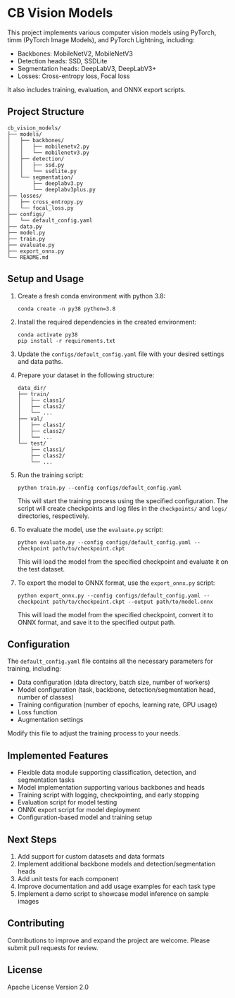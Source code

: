 # CB Vision Models

This project implements various computer vision models using PyTorch, timm (PyTorch Image Models), and PyTorch Lightning, including:

- Backbones: MobileNetV2, MobileNetV3
- Detection heads: SSD, SSDLite
- Segmentation heads: DeepLabV3, DeepLabV3+
- Losses: Cross-entropy loss, Focal loss

It also includes training, evaluation, and ONNX export scripts.

## Project Structure

```
cb_vision_models/
├── models/
│   ├── backbones/
│   │   ├── mobilenetv2.py
│   │   └── mobilenetv3.py
│   ├── detection/
│   │   ├── ssd.py
│   │   └── ssdlite.py
│   └── segmentation/
│       ├── deeplabv3.py
│       └── deeplabv3plus.py
├── losses/
│   ├── cross_entropy.py
│   └── focal_loss.py
├── configs/
│   └── default_config.yaml
├── data.py
├── model.py
├── train.py
├── evaluate.py
├── export_onnx.py
└── README.md
```

## Setup and Usage

1. Create a fresh conda environment with python 3.8:
   ```
   conda create -n py38 python=3.8
   ```

2. Install the required dependencies in the created environment:
   ```
   conda activate py38
   pip install -r requirements.txt
   ```

3. Update the `configs/default_config.yaml` file with your desired settings and data paths.

4. Prepare your dataset in the following structure:
   ```
   data_dir/
   ├── train/
   │   ├── class1/
   │   ├── class2/
   │   └── ...
   ├── val/
   │   ├── class1/
   │   ├── class2/
   │   └── ...
   └── test/
       ├── class1/
       ├── class2/
       └── ...
   ```

5. Run the training script:
   ```
   python train.py --config configs/default_config.yaml
   ```

   This will start the training process using the specified configuration. The script will create checkpoints and log files in the `checkpoints/` and `logs/` directories, respectively.

6. To evaluate the model, use the `evaluate.py` script:
   ```
   python evaluate.py --config configs/default_config.yaml --checkpoint path/to/checkpoint.ckpt
   ```

   This will load the model from the specified checkpoint and evaluate it on the test dataset.

7. To export the model to ONNX format, use the `export_onnx.py` script:
   ```
   python export_onnx.py --config configs/default_config.yaml --checkpoint path/to/checkpoint.ckpt --output path/to/model.onnx
   ```

   This will load the model from the specified checkpoint, convert it to ONNX format, and save it to the specified output path.

## Configuration

The `default_config.yaml` file contains all the necessary parameters for training, including:

- Data configuration (data directory, batch size, number of workers)
- Model configuration (task, backbone, detection/segmentation head, number of classes)
- Training configuration (number of epochs, learning rate, GPU usage)
- Loss function
- Augmentation settings

Modify this file to adjust the training process to your needs.

## Implemented Features

- Flexible data module supporting classification, detection, and segmentation tasks
- Model implementation supporting various backbones and heads
- Training script with logging, checkpointing, and early stopping
- Evaluation script for model testing
- ONNX export script for model deployment
- Configuration-based model and training setup

## Next Steps

1. Add support for custom datasets and data formats
2. Implement additional backbone models and detection/segmentation heads
3. Add unit tests for each component
4. Improve documentation and add usage examples for each task type
5. Implement a demo script to showcase model inference on sample images

## Contributing

Contributions to improve and expand the project are welcome. Please submit pull requests for review.

## License

Apache License Version 2.0